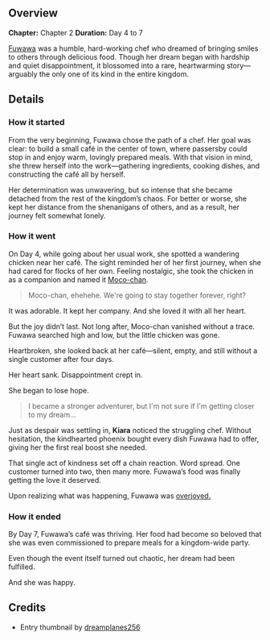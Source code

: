 <!-- title: The Fluffy One's Cafe -->
<!-- quote: Oh my goodness, you really enjoy the food I make? Bau bau! -->
<!-- chapters: 1 -->
<!-- images: (Fuwawa's chicken companion, Moco-chan), (Fuwawa's sad diary entry about her dream), (Shakira buying out a bunch of Fuwawa's dishes), (Fuwawa learning her dream has come true)-->
<!-- model: false -->

## Overview

**Chapter:** Chapter 2
**Duration:** Day 4 to 7

[Fuwawa](#entry:fuwawa-entry) was a humble, hard-working chef who dreamed of bringing smiles to others through delicious food. Though her dream began with hardship and quiet disappointment, it blossomed into a rare, heartwarming story—arguably the only one of its kind in the entire kingdom.

## Details

### How it started

From the very beginning, Fuwawa chose the path of a chef. Her goal was clear: to build a small café in the center of town, where passersby could stop in and enjoy warm, lovingly prepared meals. With that vision in mind, she threw herself into the work—gathering ingredients, cooking dishes, and constructing the café all by herself.

Her determination was unwavering, but so intense that she became detached from the rest of the kingdom’s chaos. For better or worse, she kept her distance from the shenanigans of others, and as a result, her journey felt somewhat lonely.

### How it went

On Day 4, while going about her usual work, she spotted a wandering chicken near her café. The sight reminded her of her first journey, when she had cared for flocks of her own. Feeling nostalgic, she took the chicken in as a companion and named it [Moco-chan](https://www.youtube.com/live/geV0HyX5LUA?si=MON2jav5merqyE4a&t=3907).

> Moco-chan, ehehehe.
> We're going to stay together forever, right?

It was adorable. It kept her company. And she loved it with all her heart.

But the joy didn’t last. Not long after, Moco-chan vanished without a trace. Fuwawa searched high and low, but the little chicken was gone.

Heartbroken, she looked back at her café—silent, empty, and still without a single customer after four days.

Her heart sank. Disappointment crept in.

She began to lose hope.

> I became a stronger adventurer, but I'm not sure if I'm getting closer to my dream...

Just as despair was settling in, **Kiara** noticed the struggling chef. Without hesitation, the kindhearted phoenix bought every dish Fuwawa had to offer, giving her the first real boost she needed.

That single act of kindness set off a chain reaction. Word spread. One customer turned into two, then many more. Fuwawa’s food was finally getting the love it deserved.

Upon realizing what was happening, Fuwawa was [overjoyed.](https://www.youtube.com/live/Yv3kKfGJUfI?si=0iZ1c9GCaj656Svv&t=546)

### How it ended

By Day 7, Fuwawa’s café was thriving. Her food had become so beloved that she was even commissioned to prepare meals for a kingdom-wide party.

Even though the event itself turned out chaotic, her dream had been fulfilled.

And she was happy.

## Credits

- Entry thumbnail by [dreamplanes256](https://x.com/dreamplanes256/status/1922931113174917132)
